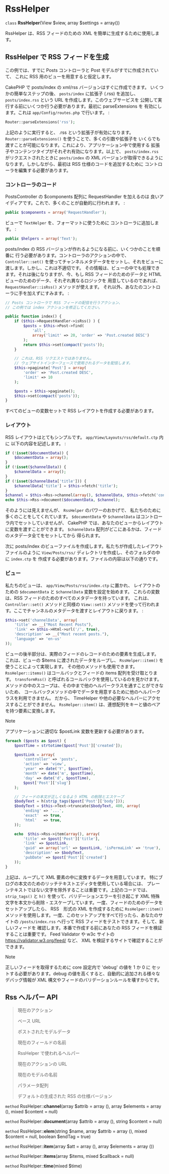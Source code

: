 # RssHelper

`class` **RssHelper**(View $view, array $settings = array())

RssHelper は、RSS フィードのための XML を簡単に生成するために使用します。

## RssHelper で RSS フィードを生成

この例では、すでに Posts コントローラと Post モデルがすでに作成されていて、
これに RSS 用のビューを用意すると仮定します。

CakePHP で posts/index の xml/rss バージョンはすぐに作成できます。
いくつかの簡単なステップの後、 `posts/index` に拡張子 (.rss) を追加し、
`posts/index.rss` という URL を作成します。このウェブサービスを
公開して実行する前にいくつか行う必要があります。最初に parseExtensions を
有効にします。これは `app/Config/routes.php` で行います。 :

``` php
Router::parseExtensions('rss');
```

上記のように実行すると、 .rss という拡張子が有効になります。
`Router::parseExtensions()` を使うことで、多くの引数や拡張子を
いくらでも渡すことが可能になります。これにより、アプリケーション中で使用する
拡張子やコンテンツタイプがそれぞれ有効になります。以上で、 `posts/index.rss`
がリクエストされたときに `posts/index` の XML バージョンが取得できるように
なります。しかしながら、最初は RSS 仕様のコードを追加するために
コントローラを編集する必要があります。

### コントローラのコード

PostsController の \$components 配列に RequestHandler を加えるのは
良いアイディアです。これで、多くのことが自動的に行われます。 :

``` php
public $components = array('RequestHandler');
```

ビューで `TextHelper` を、フォーマットに使うために
コントローラに追加します。 :

``` php
public $helpers = array('Text');
```

posts/index の RSS バージョンが作れるようになる前に、いくつかのことを順番に
行う必要があります。コントローラのアクションの中で、 `Controller::set()`
を使ってチャンネルメタデータをセットし、それをビューに渡します。しかし、これは不適切です。
その情報は、ビューの中でも処理できます。それは後になりますが、今、もし RSS
フィードのためのデータと HTML ビューのためのデータ、それぞれ異なるロジックを
用意しているのであれば、 `RequestHandler::isRss()` メソッドが使えます。
それ以外、あなたのコントローラに手を加えずにすみます。 :

``` php
// Posts コントローラで RSS フィードの配信を行うアクション、
// この例では index アクションを修正してください。

public function index() {
    if ($this->RequestHandler->isRss() ) {
        $posts = $this->Post->find(
            'all',
            array('limit' => 20, 'order' => 'Post.created DESC')
        );
        return $this->set(compact('posts'));
    }

    // これは、RSS リクエストではありません。
    // ウェブサイトインターフェースで使用されるデータを配信します。
    $this->paginate['Post'] = array(
        'order' => 'Post.created DESC',
        'limit' => 10
    );

    $posts = $this->paginate();
    $this->set(compact('posts'));
}
```

すべてのビューの変数セットで RSS レイアウトを作成する必要があります。

### レイアウト

RSS レイアウトはとてもシンプルです。 `app/View/Layouts/rss/default.ctp` 内に
以下の内容を記述します。 :

``` php
if (!isset($documentData)) {
    $documentData = array();
}
if (!isset($channelData)) {
    $channelData = array();
}
if (!isset($channelData['title'])) {
    $channelData['title'] = $this->fetch('title');
}
$channel = $this->Rss->channel(array(), $channelData, $this->fetch('content'));
echo $this->Rss->document($documentData, $channel);
```

そのようには見えませんが、 `RssHelper` のパワーのおかげで、
私たちのために多くのことをしてくれています。
`$documentData` や `$channelData` はコントローラ内でセットしていませんが、
CakePHP では、あなたのビューからレイアウトに変数を渡すことができます。
`$channelData` 配列がどこにあるかは、フィードのメタデータ全てをセットしてから
得られます。

次に posts/index のビューファイルを作成します。私たちが作成したレイアウトファイルのように
`View/Posts/rss/` ディレクトリを作成し、そのフォルダの中に `index.ctp` を
作成する必要があります。ファイルの内容は以下の通りです。

### ビュー

私たちのビューは、 `app/View/Posts/rss/index.ctp` に置かれ、
レイアウトのための `$documentData` と `$channelData` 変数を設定を始めます。
これらの変数は、RSS フィードのためのすべてのメタデータを持っています。
これは、 `Controller::set()` メソッドと同様の `View::set()`
メソッドを使って行われます。ここでチャンネルのメタデータを渡すとレイアウトに戻ります。 :

``` php
$this->set('channelData', array(
    'title' => __("Most Recent Posts"),
    'link' => $this->Html->url('/', true),
    'description' => __("Most recent posts."),
    'language' => 'en-us'
));
```

ビューの後半部分は、実際のフィードのレコードのための要素を生成します。
これは、ビューの \$items に渡されたデータをループし、
`RssHelper::item()` を使うことによって実現します。
その他のメソッドも使用できます。 `RssHelper::items()`
はコールバックとフィードの items 配列を受け取とります。
`transformRss()` と呼ばれるコールバックを使用しているのを見かけます。
メソッドの中のスコープは、その中まで他のヘルパークラスを通すことができないため、
コールバックメソッドの中でデータを用意するために他のヘルパークラスを利用できません。
だから、 TimeHelper や他の必要なヘルパーにアクセスすることができません。
`RssHelper::item()` は、連想配列をキーと値のペアを持つ要素に変換します。

> [!NOTE]
> アプリケーションに適切な \$postLink 変数を更新する必要があります。

``` php
foreach ($posts as $post) {
    $postTime = strtotime($post['Post']['created']);

    $postLink = array(
        'controller' => 'posts',
        'action' => 'view',
        'year' => date('Y', $postTime),
        'month' => date('m', $postTime),
        'day' => date('d', $postTime),
        $post['Post']['slug']
    );

    // フィードの本文が正しくなるよう HTML の削除とエスケープ
    $bodyText = h(strip_tags($post['Post']['body']));
    $bodyText = $this->Text->truncate($bodyText, 400, array(
        'ending' => '...',
        'exact'  => true,
        'html'   => true,
    ));

    echo  $this->Rss->item(array(), array(
        'title' => $post['Post']['title'],
        'link' => $postLink,
        'guid' => array('url' => $postLink, 'isPermaLink' => 'true'),
        'description' => $bodyText,
        'pubDate' => $post['Post']['created']
    ));
}
```

上記は、ループして XML 要素の中に変換するデータを用意しています。
特にブログの本文のためのリッチテキストエディタを使用している場合には、
プレーンテキストではない文字を除外することは重要です。上記のコードでは、
`strip_tags()` と `h()` を使って、バリデーションエラーを引き起こす
XML 特殊文字を本文から削除・エスケープしています。一度、フィードのためのデータを
セットアップしたら、 RSS　形式の XML を作成するために `RssHelper::item()`
メソッドを使用します。一度、このセットアップをすべて行ったら、あなたのサイトの
`/posts/index.rss` へ行って RSS フィードをテストできます。そして、新しいフィードを
確認します。本番で作成する前にあなたの RSS フィードを検証することは重要です。
Feed Validator や w3c サイトの <https://validator.w3.org/feed/> など、
XML を検証するサイトで確認することができます。

> [!NOTE]
> 正しいフィードを取得するために core 設定内で 'debug' の値を 1 か 0 に
> セットする必要があります。debug の値を高くすると、自動的に追加される様々な
> デバッグ情報が XML 構文やフィードのバリデーションルールを壊すからです。

## Rss ヘルパー API

> 現在のアクション
>
> ベース URL
>
> ポストされたモデルデータ
>
> 現在のフィールドの名前
>
> RssHelper で使われるヘルパー
>
> 現在のアクションの URL
>
> 現在のモデルの名前
>
> パラメータ配列
>
> デフォルトの生成された RSS の仕様バージョン

`method` RssHelper::**channel**(array $attrib = array (), array $elements = array (), mixed $content = null)

`method` RssHelper::**document**(array $attrib = array (), string $content = null)

`method` RssHelper::**elem**(string $name, array $attrib = array (), mixed $content = null, boolean $endTag = true)

`method` RssHelper::**item**(array $att = array (), array $elements = array ())

`method` RssHelper::**items**(array $items, mixed $callback = null)

`method` RssHelper::**time**(mixed $time)
